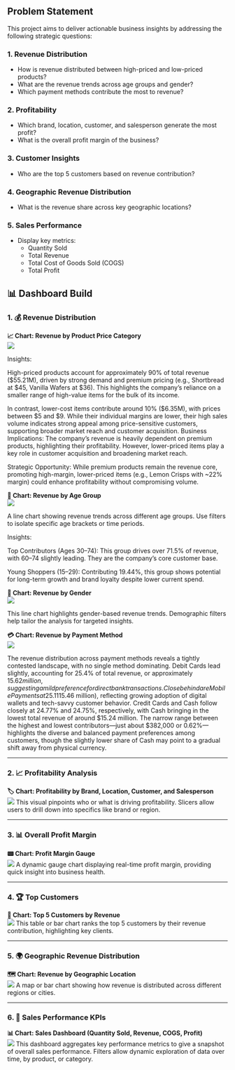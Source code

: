## Problem Statement

This project aims to deliver actionable business insights by addressing the following strategic questions:

### 1. Revenue Distribution
- How is revenue distributed between high-priced and low-priced products?
- What are the revenue trends across age groups and gender?
- Which payment methods contribute the most to revenue?

### 2. Profitability
- Which brand, location, customer, and salesperson generate the most profit?
- What is the overall profit margin of the business?

### 3. Customer Insights
- Who are the top 5 customers based on revenue contribution?

### 4. Geographic Revenue Distribution
- What is the revenue share across key geographic locations?

### 5. Sales Performance
- Display key metrics:
  - Quantity Sold
  - Total Revenue
  - Total Cost of Goods Sold (COGS)
  - Total Profit

## 📊 Dashboard Build

### 1. 💰 Revenue Distribution

**📈 Chart: Revenue by Product Price Category**  
![](../screenshots/Price_Category.png)

Insights:

High-priced products account for approximately 90% of total revenue ($55.21M), driven by strong demand and premium pricing (e.g., Shortbread at $45, Vanilla Wafers at $36). This highlights the company’s reliance on a smaller range of high-value items for the bulk of its income.

In contrast, lower-cost items contribute around 10% ($6.35M), with prices between $5 and $9. While their individual margins are lower, their high sales volume indicates strong appeal among price-sensitive customers, supporting broader market reach and customer acquisition.
Business Implications:
The company’s revenue is heavily dependent on premium products, highlighting their profitability. However, lower-priced items play a key role in customer acquisition and broadening market reach.

Strategic Opportunity: While premium products remain the revenue core, promoting high-margin, lower-priced items (e.g., Lemon Crisps with ~22% margin) could enhance profitability without compromising volume.


**👥 Chart: Revenue by Age Group**  
![](../screenshots/real_age_group.png)


A line chart showing revenue trends across different age groups. Use filters to isolate specific age brackets or time periods.

Insights:

Top Contributors (Ages 30–74):
This group drives over 71.5% of revenue, with 60–74 slightly leading. They are the company’s core customer base.

Young Shoppers (15–29):
Contributing 19.44%, this group shows potential for long-term growth and brand loyalty despite lower current spend.

**🚻 Chart: Revenue by Gender**  
![](../screenshots/Revenue_by_Gender_1.png) 

This line chart highlights gender-based revenue trends. Demographic filters help tailor the analysis for targeted insights.

**💳 Chart: Revenue by Payment Method**  
![](../screenshots/Revenue_by_Payment_Method_1.png)

The revenue distribution across payment methods reveals a tightly contested landscape, with no single method dominating. Debit Cards lead slightly, accounting for 25.4% of total revenue, or approximately $15.62 million, suggesting a mild preference for direct bank transactions. Close behind are Mobile Payments at 25.11% ($15.46 million), reflecting growing adoption of digital wallets and tech-savvy customer behavior. Credit Cards and Cash follow closely at 24.77% and 24.75%, respectively, with Cash bringing in the lowest total revenue of around $15.24 million. The narrow range between the highest and lowest contributors—just about $382,000 or 0.62%—highlights the diverse and balanced payment preferences among customers, though the slightly lower share of Cash may point to a gradual shift away from physical currency.


---

### 2. 📈 Profitability Analysis

**🏷️ Chart: Profitability by Brand, Location, Customer, and Salesperson**  
 ![](../screenshots/Profitability_trend.png)
This visual pinpoints who or what is driving profitability. Slicers allow users to drill down into specifics like brand or region.

---

### 3. 📊 Overall Profit Margin

**📟 Chart: Profit Margin Gauge**  
![](../screenshots/Profit_Margin.png)
A dynamic gauge chart displaying real-time profit margin, providing quick insight into business health.

---

### 4. 🏆 Top Customers

**👑 Chart: Top 5 Customers by Revenue**  
![](../screenshots/Top_Customers.png) 
This table or bar chart ranks the top 5 customers by their revenue contribution, highlighting key clients.

---

### 5. 🌍 Geographic Revenue Distribution

**🗺️ Chart: Revenue by Geographic Location**  
![](../screenshots/Revenue_By_Geographic_location.png)
A map or bar chart showing how revenue is distributed across different regions or cities.

---

### 6. 📌 Sales Performance KPIs

**📊 Chart: Sales Dashboard (Quantity Sold, Revenue, COGS, Profit)**  
![](../screenshots/Sales_Performance.png)
This dashboard aggregates key performance metrics to give a snapshot of overall sales performance. Filters allow dynamic exploration of data over time, by product, or category.
